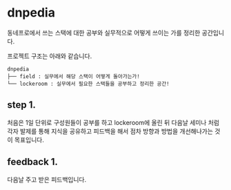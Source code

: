 # dnpedia

동네프로에서 쓰는 스택에 대한 공부와 실무적으로 어떻게 쓰이는 가를 정리한 공간입니다.

프로젝트 구조는 아래와 같습니다.
```
dnpedia
├── field : 실무에서 해당 스택이 어떻게 돌아가는가!
└── lockeroom : 실무에서 필요한 스택들을 공부하고 정리한 공간!
```

## step 1.
처음은 1일 단위로 구성원들이 공부를 하고 lockeroom에 올린 뒤 다음날 세미나 처럼 각자 발제를 통해 지식을 공유하고 피드백을 해서 점차 방향과 방법을 개선해나가는 것이 목표입니다.

## feedback 1.
다음날 주고 받은 피드백입니다.